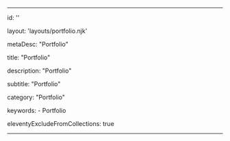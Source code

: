 ---

id: ''

layout: 'layouts/portfolio.njk'

metaDesc: "Portfolio"

title: "Portfolio"

description: "Portfolio" 

subtitle: "Portfolio"

category: "Portfolio"

keywords: 
    - Portfolio

eleventyExcludeFromCollections: true

---